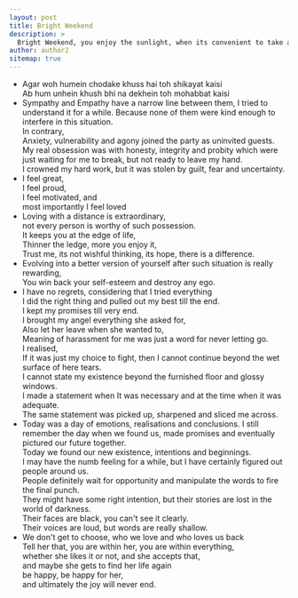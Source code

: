 ```yaml
---
layout: post
title: Bright Weekend
description: >
  Bright Weekend, you enjoy the sunlight, when its convenient to take a break
author: author2
sitemap: true
---
```


- Agar woh humein chodake khuss hai toh shikayat kaisi\
  Ab hum unhein khush bhi na dekhein toh mohabbat kaisi
- Sympathy and Empathy have a narrow line between them, I tried to understand it for a while. Because none of them were kind enough to interfere in this situation.\
  In contrary,\
  Anxiety, vulnerability and agony joined the party as uninvited guests.\
  My real obsession was with honesty, integrity and probity which were just waiting for me to break, but not ready to leave my hand.\
  I crowned my hard work, but it was stolen by guilt, fear and uncertainty.
- I feel great,\
  I feel proud,\
  I feel motivated, and\
  most importantly I feel loved
- Loving with a distance is extraordinary,\
  not every person is worthy of such possession.\
  It keeps you at the edge of life,\
  Thinner the ledge, more you enjoy it,\
  Trust me, its not wishful thinking, its hope, there is a difference.
- Evolving into a better version of yourself after such situation is really rewarding,\
  You win back your self-esteem and destroy any ego.
- I have no regrets, considering that I tried everything\
  I did the right thing and pulled out my best till the end.\
  I kept my promises till very end.\
  I brought my angel everything she asked for,\
  Also let her leave when she wanted to,\
  Meaning of harassment for me was just a word for never letting go.\
  I realised,\
  If it was just my choice to fight, then I cannot continue beyond the wet surface of here tears.\
  I cannot state my existence beyond the furnished floor and glossy windows.\
  I made a statement when It was necessary and at the time when it was adequate.\
  The same statement was picked up, sharpened and sliced me across.
- Today was a day of emotions, realisations and conclusions.
  I still remember the day when we found us, made promises and eventually pictured our future together.\
  Today we found our new existence, intentions and beginnings.\
  I may have the numb feeling for a while, but I have certainly figured out people around us.\
  People definitely wait for opportunity and manipulate the words to fire the final punch.\
  They might have some right intention, but their stories are lost in the world of darkness.\
  Their faces are black, you can't see it clearly.\
  Their voices are loud, but words are really shallow.
- We don't get to choose, who we love and who loves us back\
  Tell her that, you are within her, you are within everything,\
  whether she likes it or not, and she accepts that,\
  and maybe she gets to find her life again\
  be happy, be happy for her,\
  and ultimately the joy will never end.
